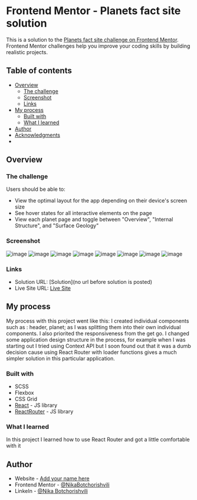 # Frontend Mentor - Planets fact site solution

This is a solution to the [Planets fact site challenge on Frontend Mentor](https://www.frontendmentor.io/challenges/planets-fact-site-gazqN8w_f). Frontend Mentor challenges help you improve your coding skills by building realistic projects. 

## Table of contents

- [Overview](#overview)
  - [The challenge](#the-challenge)
  - [Screenshot](#screenshot)
  - [Links](#links)
- [My process](#my-process)
  - [Built with](#built-with)
  - [What I learned](#what-i-learned)
- [Author](#author)
- [Acknowledgments](#acknowledgments)
- 
## Overview

### The challenge

Users should be able to:

- View the optimal layout for the app depending on their device's screen size
- See hover states for all interactive elements on the page
- View each planet page and toggle between "Overview", "Internal Structure", and "Surface Geology"

### Screenshot

![image](https://github.com/NikaBotchorishvili/planet-facts/assets/58900787/a6c32771-a86c-4342-a9a2-374844a4ffb0)
![image](https://github.com/NikaBotchorishvili/planet-facts/assets/58900787/d42a284a-1ff8-437a-a207-f7627d9ae850)
![image](https://github.com/NikaBotchorishvili/planet-facts/assets/58900787/1eedccc8-90ab-4139-b6fd-02b81f8e70b9)
![image](https://github.com/NikaBotchorishvili/planet-facts/assets/58900787/87170216-04d3-44ea-ac7e-ad51ff7c25bc)
![image](https://github.com/NikaBotchorishvili/planet-facts/assets/58900787/b5f5c7d4-0fbd-476e-9e89-8dcc2e4d14c9)
![image](https://github.com/NikaBotchorishvili/planet-facts/assets/58900787/87805aca-8c54-4876-9c5d-8c05f03ea9e1)
![image](https://github.com/NikaBotchorishvili/planet-facts/assets/58900787/9aa0d092-7fca-4e44-b3a3-329d6f389635)
![image](https://github.com/NikaBotchorishvili/planet-facts/assets/58900787/32043cb4-3f17-4453-91f2-3718d2ff3cc4)


### Links

- Solution URL: [Solution](no url before solution is posted)
- Live Site URL: [Live Site]([https://your-live-site-url.com](https://planet-facts-iota.vercel.app/))

## My process

My process with this project went like this: I created individual components such as : header, planet; as I was splitting them into their 
own individual components. I also priorited the responsiveness from the get go.  I changed some application design structure in the 
process, for example when I was starting out I tried using Context API but I soon found out that it was a dumb decision cause using React 
Router with loader functions gives a much simpler solution in this particular application.

### Built with

- SCSS
- Flexbox
- CSS Grid
- [React](https://reactjs.org/) - JS library
- [ReactRouter](https://reactrouter.com/en/main) - JS library
 
### What I learned

In this project I learned how to use React Router and got a little comfortable with it

## Author

- Website - [Add your name here](https://www.your-site.com)
- Frontend Mentor - [@NikaBotchorishvili]([https://www.frontendmentor.io/profile/yourusername](https://www.frontendmentor.io/profile/NikaBotchorishvili))
- LinkeIn - [@Nika Botchorishvili](https://www.linkedin.com/in/nika-botchorishvili-a27b09234/)


